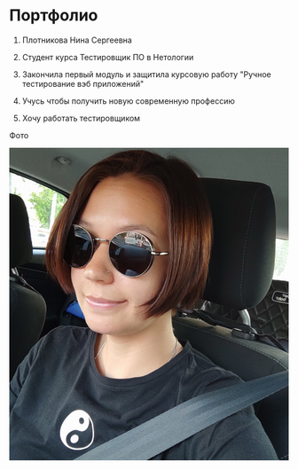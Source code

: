 # Портфолио

1. Плотникова Нина Сергеевна

2. Студент курса Тестировщик ПО в Нетологии

3. Закончила первый модуль и защитила курсовую работу "Ручное тестирование вэб приложений"

4. Учусь чтобы получить новую современную профессию

4. Хочу работать тестировщиком

Фото

![Нина Плотникова](https://raw.githubusercontent.com/NinaQA62/Homework-3-part-3/main/Nina.jpg)